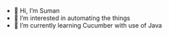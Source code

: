 - 👋 Hi, I’m Suman
- 👀 I’m interested in automating the things 
- 🌱 I’m currently learning Cucumber with use of Java

